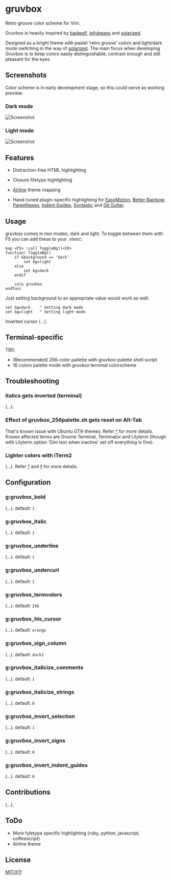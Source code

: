 gruvbox
=======

Retro groove color scheme for Vim.

Gruvbox is heavily inspired by [badwolf][1], [jellybeans][2] and [solarized][3].

Designed as a bright theme with pastel 'retro groove' colors and light/dark mode switching in the way of [solarized][3]. The main focus when developing Gruvbox is to keep colors easily distinguishable, contrast enough and still pleasant for the eyes.

   [1]: https://github.com/sjl/badwolf
   [2]: https://github.com/nanotech/jellybeans.vim
   [3]: http://ethanschoonover.com/solarized

Screenshots
-----------

Color scheme is in early development stage, so this could serve as working preview.

### Dark mode

![Screenshot](http://i.imgur.com/2870c.png)

### Light mode

![Screenshot](http://i.imgur.com/oS9I3.png)

Features
--------

* Distraction-free HTML highlighting
* Closure filetype highlighting
* [Airline][4] theme mapping
* Hand-tuned plugin-specific highlighting for [EasyMotion][5], [Better Rainbow Parentheses][6], [Indent Guides][7], [Syntastic][8] and [Git Gutter][9]

   [4]: https://github.com/bling/vim-airline
   [5]: https://github.com/Lokaltog/vim-easymotion
   [6]: https://github.com/kien/rainbow_parentheses.vim
   [7]: https://github.com/nathanaelkane/vim-indent-guides
   [8]: https://github.com/scrooloose/syntastic
   [9]: https://github.com/airblade/vim-gitgutter

Usage
-----

gruvbox comes in two modes, dark and light. To toggle between them with F5 you can add these to your .vimrc:

	map <F5> :call ToggleBg()<CR>
	function! ToggleBg()
		if &background == 'dark'
			set bg=light
		else
			set bg=dark
		endif

		colo gruvbox
	endfunc

Just setting background to an appropriate value would work as well:

	set bg=dark    " Setting dark mode
	set bg=light   " Setting light mode

Inverted cursor (...).

Terminal-specific
-----------------

TBD.

* (Recommended) 256-color pallette with gruvbox-palette shell-script
* 16 colors palette mode with gruvbox terminal colorscheme

Troubleshooting
---------------

### Italics gets inverted (terminal)

(...).

### Effect of gruvbox_256palette.sh gets reset on Alt-Tab

That's known issue with Ubuntu GTK-themes. Refer [†][10] for more details. Known affected terms are Gnome Terminal, Terminator and Lilyterm (though with Lilyterm option 'Dim text when inactive' set off everything is fine).

   [10]: https://github.com/morhetz/gruvbox/issues/13#issuecomment-30063099

### Lighter colors with iTerm2

(...). Refer [†][11] and [‡][12] for more details.

   [11]: https://github.com/morhetz/gruvbox/issues/8#issuecomment-26782758
   [12]: https://github.com/morhetz/gruvbox/issues/8#issuecomment-27627656

Configuration
-------------

### g:gruvbox_bold
(...).
default: `1`

### g:gruvbox_italic
(...).
default: `1`

### g:gruvbox_underline
(...).
default: `1`

### g:gruvbox_undercurl
(...).
default: `1`

### g:gruvbox_termcolors
(...).
default: `256`

### g:gruvbox_hls_cursor
(...).
default: `orange`

### g:gruvbox_sign_column
(...).
default: `dark1`

### g:gruvbox_italicize_comments
(...).
default: `1`

### g:gruvbox_italicize_strings
(...).
default: `0`

### g:gruvbox_invert_selection
(...).
default: `1`

### g:gruvbox_invert_signs
(...).
default: `0`

### g:gruvbox_invert_indent_guides
(...).
default: `0`

Contributions
-------------

(...).

ToDo
----

* More fyletype specific highlighting (ruby, python, javascript, coffeescript)
* Airline theme

License
-------
[MIT/X11][]

   [MIT/X11]: https://en.wikipedia.org/wiki/MIT_License
